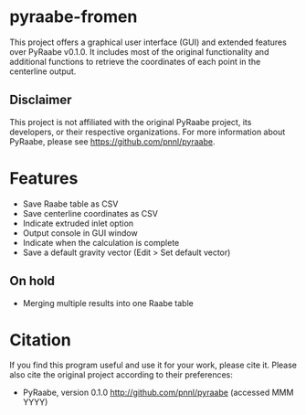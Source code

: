 # pyraabe-fromen
This project offers a graphical user interface (GUI) and extended features over PyRaabe v0.1.0. It includes most of the original functionality and additional functions to retrieve the coordinates of each point in the centerline output.

## Disclaimer
This project is not affiliated with the original PyRaabe project, its developers, or their respective organizations. For more information about PyRaabe, please see https://github.com/pnnl/pyraabe.

# Features
- Save Raabe table as CSV
- Save centerline coordinates as CSV
- Indicate extruded inlet option
- Output console in GUI window
- Indicate when the calculation is complete
- Save a default gravity vector (Edit > Set default vector)

## On hold
- Merging multiple results into one Raabe table

# Citation
If you find this program useful and use it for your work, please cite it. Please also cite the original project according to their preferences:

- PyRaabe, version 0.1.0 http://github.com/pnnl/pyraabe (accessed MMM YYYY)